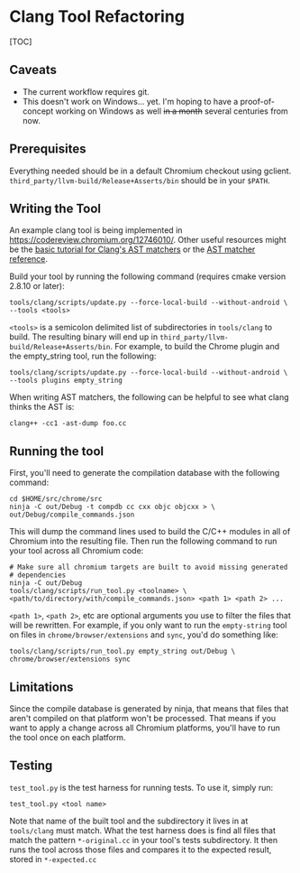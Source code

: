 # Clang Tool Refactoring

[TOC]

## Caveats

*   The current workflow requires git.
*   This doesn't work on Windows... yet. I'm hoping to have a proof-of-concept
    working on Windows as well ~~in a month~~ several centuries from now.

## Prerequisites

Everything needed should be in a default Chromium checkout using gclient.
`third_party/llvm-build/Release+Asserts/bin` should be in your `$PATH`.

## Writing the Tool

An example clang tool is being implemented in
https://codereview.chromium.org/12746010/. Other useful resources might be the
[basic tutorial for Clang's AST matchers](http://clang.llvm.org/docs/LibASTMatchersTutorial.html)
or the
[AST matcher reference](http://clang.llvm.org/docs/LibASTMatchersReference.html).

Build your tool by running the following command (requires cmake version 2.8.10
or later):

```shell
tools/clang/scripts/update.py --force-local-build --without-android \
--tools <tools>
```

`<tools>` is a semicolon delimited list of subdirectories in `tools/clang` to
build. The resulting binary will end up in
`third_party/llvm-build/Release+Asserts/bin`. For example, to build the Chrome
plugin and the empty\_string tool, run the following:

```shell
tools/clang/scripts/update.py --force-local-build --without-android \
--tools plugins empty_string
```

When writing AST matchers, the following can be helpful to see what clang thinks
the AST is:

```shell
clang++ -cc1 -ast-dump foo.cc
```

## Running the tool

First, you'll need to generate the compilation database with the following
command:

```shell
cd $HOME/src/chrome/src
ninja -C out/Debug -t compdb cc cxx objc objcxx > \
out/Debug/compile_commands.json
```

This will dump the command lines used to build the C/C++ modules in all of
Chromium into the resulting file. Then run the following command to run your
tool across all Chromium code:

```shell
# Make sure all chromium targets are built to avoid missing generated
# dependencies
ninja -C out/Debug
tools/clang/scripts/run_tool.py <toolname> \
<path/to/directory/with/compile_commands.json> <path 1> <path 2> ...
```

`<path 1>`, `<path 2>`, etc are optional arguments you use to filter the files
that will be rewritten. For example, if you only want to run the `empty-string`
tool on files in `chrome/browser/extensions` and `sync`, you'd do something like:

```shell
tools/clang/scripts/run_tool.py empty_string out/Debug \
chrome/browser/extensions sync
```

## Limitations

Since the compile database is generated by ninja, that means that files that
aren't compiled on that platform won't be processed. That means if you want to
apply a change across all Chromium platforms, you'll have to run the tool once
on each platform.

## Testing

`test_tool.py` is the test harness for running tests. To use it, simply run:

```shell
test_tool.py <tool name>
```

Note that name of the built tool and the subdirectory it lives in at
`tools/clang` must match. What the test harness does is find all files that
match the pattern `*-original.cc` in your tool's tests subdirectory. It then
runs the tool across those files and compares it to the expected result, stored
in `*-expected.cc`

